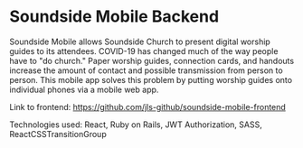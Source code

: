 # Soundside Mobile Backend

Soundside Mobile allows Soundside Church to present digital worship guides to its attendees. COVID-19 has changed much of the way people have to "do church." Paper worship guides, connection cards, and handouts increase the amount of contact and possible transmission from person to person. This mobile app solves this problem by putting worship guides onto individual phones via a mobile web app.

Link to frontend: https://github.com/jls-github/soundside-mobile-frontend

Technologies used: React, Ruby on Rails, JWT Authorization, SASS, ReactCSSTransitionGroup
